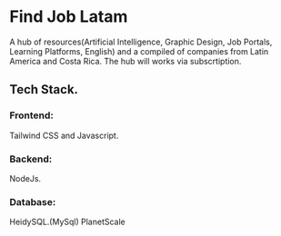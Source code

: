 # Find Job Latam

A hub of resources(Artificial Intelligence, Graphic Design, Job Portals, Learning Platforms, English) and a compiled of companies from Latin America and Costa Rica. The hub will works via subscrtiption.

## Tech Stack.

### Frontend:
Tailwind CSS and Javascript.

### Backend:
NodeJs.

### Database:
HeidySQL.(MySql)
PlanetScale
